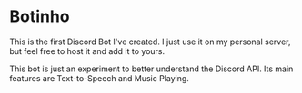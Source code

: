 # Botinho

This is the first Discord Bot I've created. I just use it on my personal server, but feel free to host it and add it to yours. 

This bot is just an experiment to better understand the Discord API. Its main features are Text-to-Speech and Music Playing.
